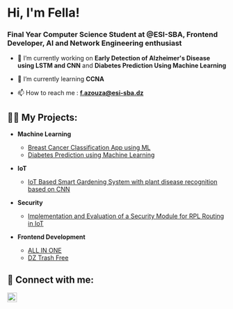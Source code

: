 <h1>Hi, I'm Fella!</h1>
<h3>Final Year Computer Science Student at @ESI-SBA, Frontend Developer, AI and Network Engineering enthusiast</h3>


- 🔭 I’m currently working on **Early Detection of Alzheimer's Disease using LSTM and CNN** and **Diabetes Prediction Using Machine Learning**
  
- 🌱 I’m currently learning **CCNA**
  
- 📫 How to reach me : **f.azouza@esi-sba.dz**

<h2>👨‍💻 My Projects:</h2>

- <b>Machine Learning</b>
  - [Breast Cancer Classification App using ML](https://github.com/Fella-Azouza/Breast-Cancer-Prediction-using-ML)
  - [Diabetes Prediction using Machine Learning](https://github.com/Fella-Azouza/Diabtetes_Prediction_ML) 
  

- <b>IoT</b>
  - [IoT Based Smart Gardening System with plant disease recognition based on CNN](https://github.com/Fella-Azouza/IoT-Based-Smart-Gardening-System)
    
- <b>Security</b>
  - [Implementation and Evaluation of a Security Module for RPL Routing in IoT](https://github.com/Fella-Azouza/RPL-Security-IoT)

- <b>Frontend Development</b>
  - [ALL IN ONE](https://github.com/Fella-Azouza/All-In-One)
  - [DZ Trash Free](https://github.com/Fella-Azouza/DzTrashFree)
    

<h2> 🤳 Connect with me:</h2>

[<img align="left" alt="Fella AZOUZA | LinkedIn" width="22px" src="https://cdn.jsdelivr.net/npm/simple-icons@v3/icons/linkedin.svg" />][linkedin]

[linkedin]: https://www.linkedin.com/in/fella-azouza-3b720b24b/



